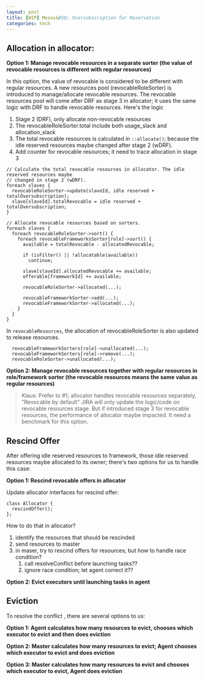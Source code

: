 ```yaml
---
layout: post
title: [WIP] Mesos&#58; Oversubscription for Reservation
categories: tech
---
```


## Allocation in allocator:

**Option 1: Manage revocable resources in a separate sorter (the value of revocable resources is different with regular resources)**

In this option, the value of revocable is considered to be different with regular resources. A new resources pool (revocableRoleSorter) is introduced to manage/allocate revocable resources. The revocable resources pool will come after DRF as stage 3 in allocator; it uses the same logic with DRF to handle revocable resources. Here's the logic 

1. Stage 2 (DRF), only allocate non-revocable resources
1. The revocableRoleSorter.total include both usage_slack and allocation_slack
1. The total revocable resources is calculated in `::allocate()`; because the idle reserved resources maybe changed after stage 2 (wDRF).
1. Add counter for revocable resources; it need to trace allocation in stage 3


```
// Calculate the total revocable resources in allocator. The idle reserved resources maybe 
// changed in stage 2 (wDRF).
foreach slaves {
  revocableRoleSorter->update(slaveId, idle reserved + totalOversubscription);
  slave[slaveId].totalRevocable = idle reserved + totalOversubscription;
}

// Allocate revocable resources based on sorters.
foreach slaves {
  foreach revocableRoleSorter->sort() {
    foreach revocableFrameworksSorter[role]->sort() {
      available = totalRevocable - allocatedRevocable;

      if (isFilter() || !allocatable(available))
        continue;

      slave[slaveId].allocatedRevocable += available;
      offerable[frameworkId] += available;

      revocableRoleSorter->allocated(...);

      revocableFrameworkSorter->add(...);
      revocableFrameworkSorter->allocated(...);
    }
  }
}
```

In `revocableResources`, the allocation of revocableRoleSorter is also updated to release resources.


```
  revocableFrameworkSorters[role]->unallocated(...);
  revocableFrameworkSorters[role]->remove(...);
  revocableRoleSorter->unallocated(...);
```


**Option 2: Manage revocable resources together with regular resources in role/framework sorter (the revocable resources means the same value as regular resources)**



> Klaus: Prefer to #1; allocator handles revocable resources separately, "Revocable by default" JIRA will only update the logic/code on revocable resources stage. But if introduced stage 3 for revocable resources, the performance of allocator maybe impacted. It need a benchmark for this option.


## Rescind Offer

After offering idle reserved resources to framework, those idle reserved resources maybe allocated to its owner; there's two options for us to handle this case:

**Option 1: Rescind revocable offers in allocator**

Update allocator interfaces for rescind offer:

```
class Allocator {
  rescindOffer();
};
```

How to do that in allocator? 

1. identify the resources that should be rescinded
2. send resources to master
3. in maser, try to rescind offers for resources; but how to handle race condition?
    1. call resolveConflict before launching tasks??
    1. ignore race condition; let agent correct it??


**Option 2: Evict executors until launching tasks in agent**



## Eviction

To resolve the conflict , there are several options to us:


**Option 1: Agent calculates how many resources to evict, chooses which executor to evict and then does eviction**


**Option 2: Master calculates how many resources to evict; Agent chooses which executor to evict and does eviction**


**Option 3: Master calculates how many resources to evict and chooses which executor to evict, Agent does eviction**



